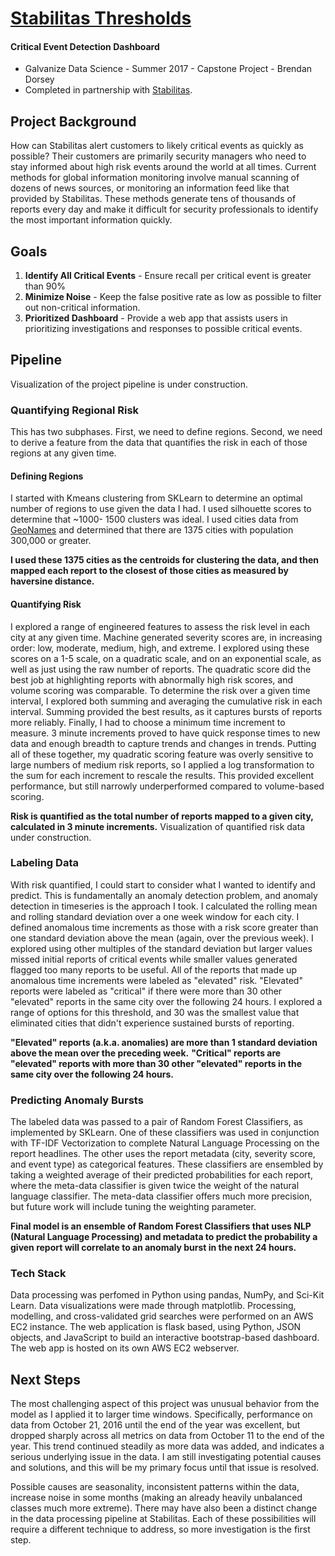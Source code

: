 # [Stabilitas Thresholds](http://thresholds.brendan-dorsey.com)

#### Critical Event Detection Dashboard
- Galvanize Data Science - Summer 2017 - Capstone Project - Brendan Dorsey
- Completed in partnership with [Stabilitas](http://stabilitas.io).

## Project Background 
How can Stabilitas alert customers to likely critical events as quickly as possible? 
Their customers are primarily security managers who need to stay informed about high 
risk events around the world at all times. Current methods for global information 
monitoring involve manual scanning of dozens of news sources, or monitoring an 
information feed like that provided by Stabilitas. These methods generate tens of 
thousands of reports every day and make it difficult for security professionals
to identify the most important information quickly.

## Goals
1. **Identify All Critical Events** - Ensure recall per critical event is greater than
90%
2. **Minimize Noise** - Keep the false positive rate as low as possible to filter out
non-critical information.
3. **Prioritized Dashboard** - Provide a web app that assists users in prioritizing 
investigations and responses to possible critical events.


## Pipeline
Visualization of the project pipeline is under construction.


### Quantifying Regional Risk
This has two subphases. First, we need to define regions. Second, we need to derive a 
feature from the data that quantifies the risk in each of those regions at any given 
time.

#### Defining Regions
I started with  Kmeans clustering from SKLearn to determine an optimal number of 
regions to use given the data I had. I used silhouette scores to determine that ~1000-
1500 clusters was ideal. I used cities data from 
[GeoNames](http://http://download.geonames.org/export/dump/) and determined that 
there are 1375 cities with population 300,000 or greater. 

**I used these 1375 cities as the centroids for clustering the data, and then mapped 
each report to the closest of those cities as measured by haversine distance.**

#### Quantifying Risk
I explored a range of engineered features to assess the risk level in each city at 
any given time. Machine generated severity scores are, in increasing order: low, 
moderate, medium, high, and extreme. I explored using these scores on a 1-5 scale, on 
a quadratic scale, and on an exponential scale, as well as just using the raw number 
of reports. The quadratic score did the best job at highlighting reports with 
abnormally high risk scores, and volume scoring was comparable. To determine the risk 
over a given time interval, I explored both summing and averaging the cumulative risk 
in each interval. Summing provided the best results, as it captures bursts of reports 
more reliably. Finally, I had to choose a minimum time increment to measure. 3 minute increments proved to have quick response times to new data and enough breadth to 
capture trends and changes in trends. Putting all of these together, my quadratic 
scoring feature was overly sensitive to large numbers of medium risk reports, so I 
applied a log transformation to the sum for each increment to rescale the results. 
This provided excellent performance, but still narrowly underperformed compared to 
volume-based scoring. 

**Risk is quantified as the total number of reports mapped to a given city, 
calculated in 3 minute increments.**
Visualization of quantified risk data under construction.


### Labeling Data
With risk quantified, I could start to consider what I wanted to identify and 
predict. This is fundamentally an anomaly detection problem, and anomaly detection in 
timeseries is the approach I took. I calculated the rolling mean and rolling standard
deviation over a one week window for each city. I defined anomalous time increments 
as those with a risk score greater than one standard deviation above the mean (again, 
over the previous week). I explored using other multiples of the standard deviation
but larger values missed initial reports of critical events while smaller values 
generated flagged too many reports to be useful. All of the reports that made up anomalous time increments were labeled as "elevated" risk. "Elevated" reports were
labeled as "critical" if there were more than 30 other "elevated" reports in the same
city over the following 24 hours. I explored a range of options for this threshold, 
and 30 was the smallest value that eliminated cities that didn't experience sustained
bursts of reporting. 

**"Elevated" reports (a.k.a. anomalies) are more than 1 standard deviation above the 
mean over the preceding week.**
**"Critical" reports are "elevated" reports with more than 30 other "elevated" 
reports in the same city over the following 24 hours.**


### Predicting Anomaly Bursts
The labeled data was passed to a pair of Random Forest Classifiers, as implemented by
SKLearn. One of these classifiers was used in conjunction with TF-IDF Vectorization 
to complete Natural Language Processing on the report headlines. The other uses the
report metadata (city, severity score, and event type) as categorical features. These
classifiers are ensembled by taking a weighted average of their predicted 
probabilities for each report, where the meta-data classifier is given twice the 
weight of the natural language classifier. The meta-data classifier offers much more
precision, but future work will include tuning the weighting parameter.

**Final model is an ensemble of Random Forest Classifiers that uses NLP (Natural 
Language Processing) and metadata to predict the probability a given report will 
correlate to an anomaly burst in the next 24 hours.**


### Tech Stack
Data processing was perfomed in Python using pandas, NumPy, and Sci-Kit Learn. Data 
visualizations were made through matplotlib. Processing, modelling, and 
cross-validated grid searches were performed on an AWS EC2 instance. The web 
application is flask based, using Python, JSON objects, and JavaScript to build an 
interactive bootstrap-based dashboard. The web app is hosted on its own AWS EC2 
webserver.


## Next Steps
  
The most challenging aspect of this project was unusual behavior from the model as I
applied it to larger time windows. Specifically, performance on data from October 21, 
2016 until the end of the year was excellent, but dropped sharply across all metrics 
on data from October 11 to the end of the year. This trend continued steadily as more
data was added, and indicates a serious underlying issue in the data. I am still 
investigating potential causes and solutions, and this will be my primary focus until
that issue is resolved. 

Possible causes are seasonality, inconsistent patterns within the data, increase 
noise in some months (making an already heavily unbalanced classes much more 
extreme). There may have also been a distinct change in the data processing pipeline
at Stabilitas. Each of these possibilities will require a different technique to 
address, so more investigation is the first step.
